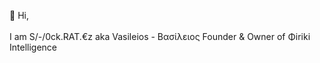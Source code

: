 👋 Hi,<br><br>
I am S/-/0ck.RAT.€z aka Vasileios - Βασίλειος Founder & Owner of Φiriki Intelligence<br><br>
<!---
F-I-Agency/F-I-Agency is a ✨ special ✨ repository because its `README.md` (this file) appears on your GitHub profile.
You can click the Preview link to take a look at your changes.
--->
